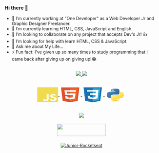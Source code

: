 ### Hi there 🖖

- 🔭 I’m currently working at "One Developer" as a Web Developer Jr and Graphic Designer Freelancer.
- 🌱 I’m currently learning HTML, CSS, JavaScript and English.
- 👯 I’m looking to collaborate on any project that accepts Dev's Jr! 👍
- 🤔 I’m looking for help with learn HTML, CSS & JavaScript.
- 💬 Ask me about My Life...
- ⚡ Fun fact: I've given up so many times to study programming that I came back after giving up on giving up!😂 

<br>

<div align="center">
  <a href="https://github.com/robertojunnior">
  <img width="42%" src="https://github-readme-stats.vercel.app/api?username=robertojunnior&show_icons=true&theme=dracula&include_all_commits=true&count_private=true"/>
  <img width="41.4%" src="https://github-readme-stats.vercel.app/api/top-langs/?username=robertojunnior&layout=compact&langs_count=7&theme=dracula"/>
</div>

<br> 


<div align="center"> 
<br>
  <a href="https://github.com/robertojunnior/Html_Css_JavaScript" target="_blank" rel="noopener noreferrer">
  <img align="center" alt="Junior-Js" height="50" width="70" src="https://raw.githubusercontent.com/devicons/devicon/master/icons/javascript/javascript-plain.svg">
  
  <a href="https://github.com/robertojunnior/Html_Css_JavaScript" target="_blank" rel="external">
  <img align="center" alt="Junior-HTML" height="50" width="70" src="https://raw.githubusercontent.com/devicons/devicon/master/icons/html5/html5-original.svg">
  
  <a href="https://github.com/robertojunnior/Html_Css_JavaScript" target="_blank" rel="external">
  <img align="center" alt="Junior-CSS" height="50" width="70" src="https://raw.githubusercontent.com/devicons/devicon/master/icons/css3/css3-original.svg">
  
  <a href="https://github.com/robertojunnior/python" target="_blank" rel="external">
  <img align="center" alt="Junior-Python" height="50" width="70" src="https://raw.githubusercontent.com/devicons/devicon/master/icons/python/python-original.svg">
</div>

<br> 
<br>

  <div align="center">
  <a href="https://git.io/streak-stats"><img src="https://streak-stats.demolab.com?user=DenverCoder1"/></a>
  </div>
<br>
    
<div align="center">
<a target="_blank" rel="external" href="https://www.linkedin.com/in/roberto-r-junior">
<img height="40" width="160"src="https://img.shields.io/badge/-LinkedIn-%230077B5?style=for-the-badge&logo=linkedin&logoColor=white" target="_blank" rel="external"></a>  
</div>

<br>

<div align="center">
<a rel="external" href="https://robertojunnior.github.io/nlw_e_sports/" target="_blank">
<img align="center" alt="Junior-Rocketseat" height="80" width="100" src="https://global-uploads.webflow.com/61d83a2ebb0ae01ab96e841a/630ced17a99fbd99b6169b52_Logo-NLW-eSports.svg" target="_blank" rel="external"></a>
</div>


